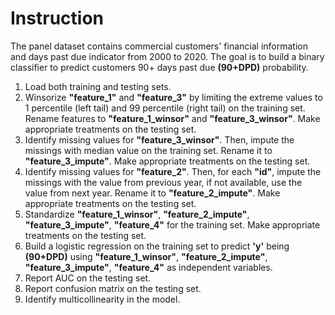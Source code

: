 # Instruction
The panel dataset contains commercial customers' financial information and days past due indicator from 2000 to 2020. The goal is to build a binary classifier to predict customers 90+ days past due **(90+DPD)** probability. 

1. Load both training and testing sets.
2. Winsorize **"feature_1"** and **"feature_3"** by limiting the extreme values to 1 percentile (left tail) and 99 percentile (right tail) on the training set. Rename features to **"feature_1_winsor"** and **"feature_3_winsor"**. Make appropriate treatments on the testing set.
3. Identify missing values for **"feature_3_winsor"**. Then, impute the missings with median value on the training set. Rename it to **"feature_3_impute"**. Make appropriate treatments on the testing set.
4. Identify missing values for **"feature_2"**. Then, for each **"id"**, impute the missings with the value from previous year, if not available, use the value from next year. Rename it to **"feature_2_impute"**. Make appropriate treatments on the testing set.
5. Standardize **"feature_1_winsor"**, **"feature_2_impute"**, **"feature_3_impute"**, **"feature_4"** for the training set. Make appropriate treatments on the testing set.
6. Build a logistic regression on the training set to predict **'y'** being **(90+DPD)** using **"feature_1_winsor"**, **"feature_2_impute"**, **"feature_3_impute"**, **"feature_4"** as independent variables.
7. Report AUC on the testing set.
8. Report confusion matrix on the testing set.
9. Identify multicollinearity in the model. 
